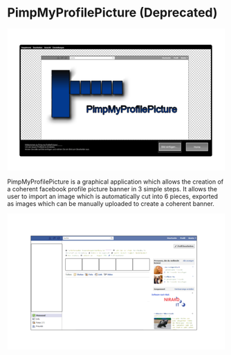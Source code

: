 # PimpMyProfilePicture (Deprecated)
![SplashImage](https://github.com/JFWenisch/pimpmyprofilepicture/blob/master/src/images/pmppsplash.gif)

PimpMyProfilePicture is a graphical application which allows the creation of a coherent facebook profile picture banner in 3 simple steps. It allows the user to import an image which is automatically cut into 6 pieces, exported as images which can be manually uploaded to create a coherent banner.

![PreviewImage](https://github.com/JFWenisch/pimpmyprofilepicture/blob/master/src/images/1qay4rfv6zhn8iklmzhbdnhjnkasdjhadhaiui.gif)

